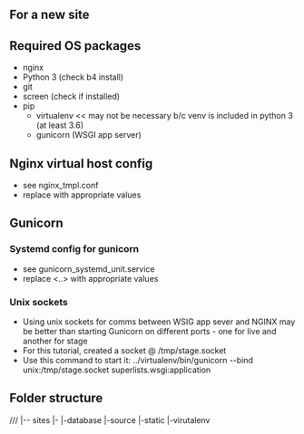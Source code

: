 For a new site
--------------

## Required OS packages
* nginx
* Python 3 (check b4 install)
* git
* screen (check if installed)
* pip
    * virtualenv  << may not be necessary b/c venv is included in python 3 (at least 3.6)
    * gunicorn (WSGI app server)

## Nginx virtual host config

* see nginx_tmpl.conf
* replace <xx> with appropriate values

## Gunicorn
### Systemd config for gunicorn
* see gunicorn_systemd_unit.service
* replace <..> with appropriate values

### Unix sockets
* Using unix sockets for comms between WSIG app sever and NGINX may be better than starting Gunicorn on different ports - one for live and another for stage
* For this tutorial, created a socket @ /tmp/stage.socket
* Use this command to start it:
    ../virtualenv/bin/gunicorn --bind unix:/tmp/stage.socket superlists.wsgi:application

## Folder structure
/<some>/<path>/
|-- sites
      |-<SITENAME>
         |-database
         |-source
         |-static
         |-virutalenv
